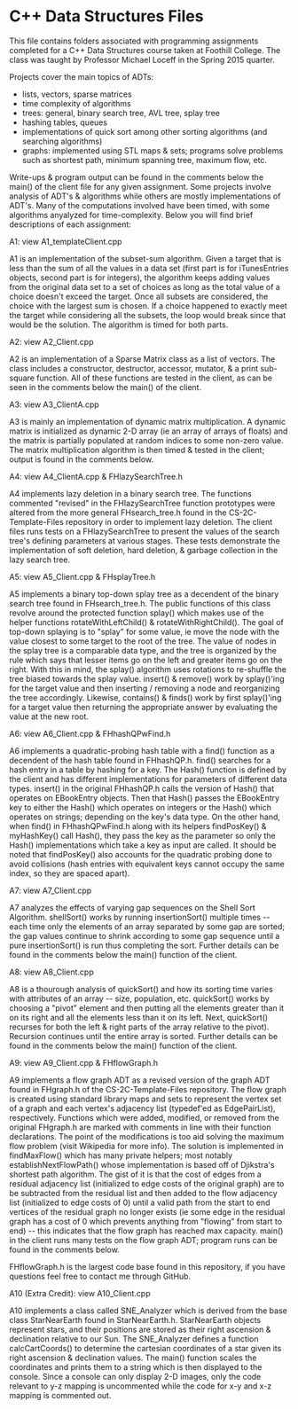 # C++ Data Structures Files

This file contains folders associated with programming assignments completed for a C++ Data Structures course taken at Foothill College.  The class was taught by Professor Michael Loceff in the Spring 2015 quarter.

Projects cover the main topics  of ADTs:
  - lists, vectors, sparse matrices
  - time complexity of algorithms
  - trees: general, binary search tree, AVL tree, splay tree
  - hashing tables, queues
  - implementations of quick sort among other sorting algorithms (and searching algorithms)
  - graphs: implemented using STL maps & sets; programs solve problems such as shortest path, minimum spanning tree, maximum flow, etc.

Write-ups & program output can be found in the comments below the main() of the client file for any given assignment.  Some projects involve analysis of ADT's & algorithms while others are mostly implementations of ADT's.  Many of the computations involved have been timed, with some algorithms anyalyzed for time-complexity.  Below you will find brief descriptions of each assignment:


A1: view A1_templateClient.cpp

A1 is an implementation of the subset-sum algorithm.  Given a target that is less than the sum of all the values in a data set (first part is for iTunesEntries objects, second part is for integers), the algorithm keeps adding values from the original data set to a set of choices as long as the total value of a choice doesn't exceed the target.  Once all subsets are considered, the choice with the largest sum is chosen.  If a choice happened to exactly meet the target while considering all the subsets, the loop would break since that would be the solution.  The algorithm is timed for both parts.


A2: view A2_Client.cpp

A2 is an implementation of a Sparse Matrix class as a list of vectors.  The class includes a constructor, destructor, accessor, mutator, & a print sub-square function.  All of these functions are tested in the client, as can be seen in the comments below the main() of the client.


A3: view A3_ClientA.cpp

A3 is mainly an implementation of dynamic matrix multiplication.  A dynamic matrix is initialized as dynamic 2-D array (ie an array of arrays of floats) and the matrix is partially populated at random indices to some non-zero value.  The matrix multiplication algorithm is then timed & tested in the client; output is found in the comments below.

A4: view A4_ClientA.cpp & FHlazySearchTree.h

A4 implements lazy deletion in a binary search tree.  The functions commented "revised" in the FHlazySearchTree function prototypes were altered from the more general FHsearch_tree.h found in the CS-2C-Template-Files repository in order to implement lazy deletion.  The client files runs tests on a FHlazySearchTree to present the values of the search tree's defining parameters at various stages.  These tests demonstrate the implementation of soft deletion, hard deletion, & garbage collection in the lazy search tree.


A5: view A5_Client.cpp & FHsplayTree.h

A5 implements a binary top-down splay tree as a decendent of the binary search tree found in FHsearch_tree.h.  The public functions of this class revolve around the protected function splay() which makes use of the helper functions rotateWithLeftChild() & rotateWithRightChild().  The goal of top-down splaying is to "splay" for some value, ie move the node with the value closest to some target to the root of the tree.  The value of nodes in the splay tree is a comparable data type, and the tree is organized by the rule which says that lesser items go on the left and greater items go on the right.  With this in mind, the splay() algorithm uses rotations to re-shuffle the tree biased towards the splay value.  insert() & remove() work by splay()'ing for the target value and then inserting / removing a node and reorganizing the tree accordingly.  Likewise, contains() & finds() work by first splay()'ing for a target value then returning the appropriate answer by evaluating the value at the new root.


A6: view A6_Client.cpp & FHhashQPwFind.h

A6 implements a quadratic-probing hash table with a find() function as a decendent of the hash table found in FHhashQP.h.  find() searches for a hash entry in a table by hashing for a key.  The Hash() function is defined by the client and has different implementations for parameters of different data types.  insert() in the original FHhashQP.h calls the version of Hash() that operates on EBookEntry objects.  Then that Hash() passes the EBookEntry key to either the Hash() which operates on integers or the Hash() which operates on strings; depending on the key's data type.  On the other hand, when find() in FHhashQPwFind.h along with its helpers findPosKey() & myHashKey() call Hash(), they pass the key as the parameter so only the Hash() implementations which take a key as input are called.  It should be noted that findPosKey() also accounts for the quadratic probing done to avoid collisions (hash entries with equivalent keys cannot occupy the same index, so they are spaced apart).


A7: view A7_Client.cpp

A7 analyzes the effects of varying gap sequences on the Shell Sort Algorithm.  shellSort() works by running insertionSort() multiple times -- each time only the elements of an array separated by some gap are sorted; the gap values continue to shrink according to some gap sequence until a pure insertionSort() is run thus completing the sort.  Further details can be found in the comments below the main() function of the client.


A8: view A8_Client.cpp

A8 is a thourough analysis of quickSort() and how its sorting time varies with attributes of an array -- size, population, etc.  quickSort() works by choosing a "pivot" element and then putting all the elements greater than it on its right and all the elements less than it on its left.  Next, quickSort() recurses for both the left & right parts of the array relative to the pivot).  Recursion continues until the entire array is sorted.  Further details can be found in the comments below the main() function of the client.


A9: view A9_Client.cpp & FHflowGraph.h

A9 implements a flow graph ADT as a revised version of the graph ADT found in FHgraph.h of the CS-2C-Template-Files repository.  The flow graph is created using standard library maps and sets to represent the vertex set of a graph and each vertex's adjacency list (typedef'ed as EdgePairList), respectively.  Functions which were added, modified, or removed from the original FHgraph.h are marked with comments in line with their function declarations.  The point of the modifications is too aid solving the maximum flow problem (visit Wikipedia for more info).  The solution is implemented in findMaxFlow() which has many private helpers; most notably establishNextFlowPath() whose implementation is based off of Djikstra's shortest path algorithm.  The gist of it is that the cost of edges from a residual adjacency list (initialized to edge costs of the original graph) are to be subtracted from the residual list and then added to the flow adjacency list (initialized to edge costs of 0) until a valid path from the start to end vertices of the residual graph no longer exists (ie some edge in the residual graph has a cost of 0 which prevents anything from "flowing" from start to end) -- this indicates that the flow graph has reached max capacity.  main() in the client runs many tests on the flow graph ADT; program runs can be found in the comments below.

FHflowGraph.h is the largest code base found in this repository, if you have questions feel free to contact me through GitHub.


A10 (Extra Credit): view A10_Client.cpp

A10 implements a class called SNE_Analyzer which is derived from the base class StarNearEarth found in StarNearEarth.h.  StarNearEarth objects represent stars, and their positions are stored as their right ascension & declination relative to our Sun.  The SNE_Analyzer defines a function calcCartCoords() to determine the cartesian coordinates of a star given its right ascension & declination values.  The main() function scales the coordinates and prints them to a string which is then displayed to the console.  Since a console can only display 2-D images, only the code relevant to y-z mapping is uncommented while the code for x-y and x-z mapping is commented out.
